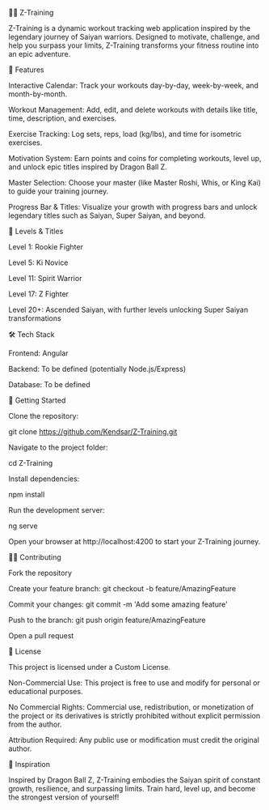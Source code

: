 🏋️‍♂️ Z-Training

Z-Training is a dynamic workout tracking web application inspired by the legendary journey of Saiyan warriors. Designed to motivate, challenge, and help you surpass your limits, Z-Training transforms your fitness routine into an epic adventure.

🚀 Features

Interactive Calendar: Track your workouts day-by-day, week-by-week, and month-by-month.

Workout Management: Add, edit, and delete workouts with details like title, time, description, and exercises.

Exercise Tracking: Log sets, reps, load (kg/lbs), and time for isometric exercises.

Motivation System: Earn points and coins for completing workouts, level up, and unlock epic titles inspired by Dragon Ball Z.

Master Selection: Choose your master (like Master Roshi, Whis, or King Kai) to guide your training journey.

Progress Bar & Titles: Visualize your growth with progress bars and unlock legendary titles such as Saiyan, Super Saiyan, and beyond.

🎯 Levels & Titles

Level 1: Rookie Fighter

Level 5: Ki Novice

Level 11: Spirit Warrior

Level 17: Z Fighter

Level 20+: Ascended Saiyan, with further levels unlocking Super Saiyan transformations

🛠️ Tech Stack

Frontend: Angular

Backend: To be defined (potentially Node.js/Express)

Database: To be defined

🚩 Getting Started

Clone the repository:

git clone https://github.com/Kendsar/Z-Training.git

Navigate to the project folder:

cd Z-Training

Install dependencies:

npm install

Run the development server:

ng serve

Open your browser at http://localhost:4200 to start your Z-Training journey.

🤜🤛 Contributing

Fork the repository

Create your feature branch: git checkout -b feature/AmazingFeature

Commit your changes: git commit -m 'Add some amazing feature'

Push to the branch: git push origin feature/AmazingFeature

Open a pull request

📜 License

This project is licensed under a Custom License.

Non-Commercial Use: This project is free to use and modify for personal or educational purposes.

No Commercial Rights: Commercial use, redistribution, or monetization of the project or its derivatives is strictly prohibited without explicit permission from the author.

Attribution Required: Any public use or modification must credit the original author.

🌟 Inspiration

Inspired by Dragon Ball Z, Z-Training embodies the Saiyan spirit of constant growth, resilience, and surpassing limits. Train hard, level up, and become the strongest version of yourself!
